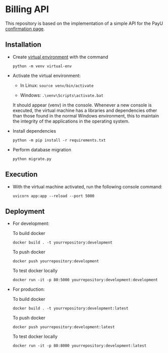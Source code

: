 # Billing API
This repository is based on the implementation of a simple API for the PayU [confirmation page](http://developers.payulatam.com/latam/en/docs/integrations/webcheckout-integration/confirmation-page.html).

## Installation

- Create [virtual environment](https://docs.python.org/es/3/tutorial/venv.html) with the command

    `python -m venv virtual-env`

- Activate the virtual environment:

    - In Linux:
    `source venv/bin/activate`

    - Windows:
    `.\venv\Scripts\activate.bat`

    It should appear (venv) in the console. Whenever a new console is executed, the virtual machine has a libraries and dependencies other than those found in the normal Windows environment, this to maintain the integrity of the applications in the operating system.

- Install dependencies

    `python -m pip install -r requirements.txt`

- Perform database migration

    `python migrate.py`

## Execution

- With the virtual machine activated, run the following console command:

    `uvicorn app:app --reload --port 5000`

## Deployment

- For development:

    To build docker

    `docker build . -t yourrepository:development`

    To push docker

    `docker push yourrepository:development`

    To test docker locally

    `docker run -it -p 80:5000 yourrepository:development:development`


- For production:
    
    To build docker

    `docker build . -t yourrepository:development:latest`

    To push docker

    `docker push yourrepository:development:latest`

    To test docker locally

    `docker run -it -p 80:8000 yourrepository:development:latest`